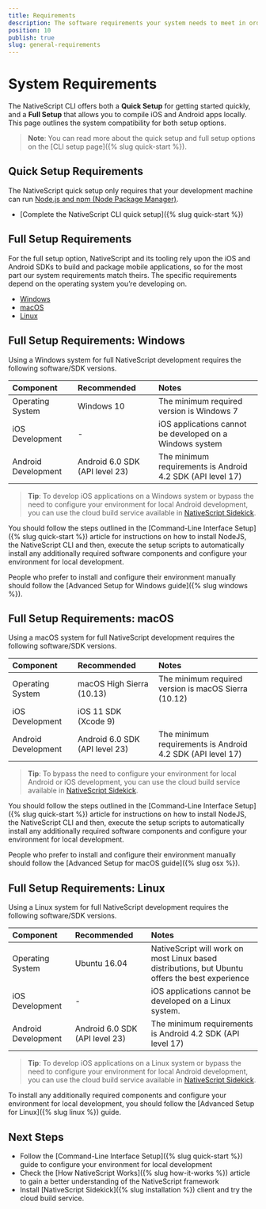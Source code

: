 ```yaml
---
title: Requirements
description: The software requirements your system needs to meet in order to develop NativeScript applications. The page includes instructions for Windows, macOS, and Linux environments.
position: 10
publish: true
slug: general-requirements
---
```


# System Requirements

The NativeScript CLI offers both a **Quick Setup** for getting started quickly, and a **Full Setup** that allows you to compile iOS and Android apps locally. This page outlines the system compatibility for both setup options.

> **Note**: You can read more about the quick setup and full setup options on the [CLI setup page]({% slug quick-start %}).

## Quick Setup Requirements

The NativeScript quick setup only requires that your development machine can run [Node.js and npm (Node Package Manager)](https://nodejs.org/en/).

* [Complete the NativeScript CLI quick setup]({% slug quick-start %})

## Full Setup Requirements

For the full setup option, NativeScript and its tooling rely upon the iOS and Android SDKs to build and package mobile applications, so for the most part our system requirements match theirs. The specific requirements depend on the operating system you’re developing on.

* [Windows](#full-setup-requirements-windows)
* [macOS](#full-setup-requirements-macos)
* [Linux](#full-setup-requirements-linux)

## Full Setup Requirements: Windows

Using a Windows system for full NativeScript development requires the following software/SDK versions.

| Component          | Recommended                    | Notes |
|:-------------------|:-------------------------------|:------|
| Operating System   | Windows 10                     | The minimum required version is Windows 7
| iOS Development    | -                              | iOS applications cannot be developed on a Windows system
| Android Development| Android 6.0 SDK (API level 23) | The minimum requirements is Android 4.2 SDK (API level 17)

> **Tip**: To develop iOS applications on a Windows system or bypass the need to configure your environment for local Android development, you can use the cloud build service available in [NativeScript Sidekick](https://www.nativescript.org/nativescript-sidekick).

You should follow the steps outlined in the [Command-Line Interface Setup]({% slug quick-start %}) article for instructions on how to install NodeJS, the NativeScript CLI and then, execute the setup scripts to automatically install any additionally required software components and configure your environment for local development.

People who prefer to install and configure their environment manually should follow the [Advanced Setup for Windows guide]({% slug windows %}).

## Full Setup Requirements: macOS

Using a macOS system for full NativeScript development requires the following software/SDK versions.

| Component          | Recommended                   | Notes |
|:-------------------|:------------------------------|:------|
| Operating System   | macOS High Sierra (10.13)     | The minimum required version is macOS Sierra (10.12)
| iOS Development    | iOS 11 SDK (Xcode 9)          |
| Android Development| Android 6.0 SDK (API level 23)| The minimum requirements is Android 4.2 SDK (API level 17)

> **Tip**: To bypass the need to configure your environment for local Android or iOS development, you can use the cloud build service available in [NativeScript Sidekick](https://www.nativescript.org/nativescript-sidekick).

You should follow the steps outlined in the [Command-Line Interface Setup]({% slug quick-start %}) article for instructions on how to install NodeJS, the NativeScript CLI and then, execute the setup scripts to automatically install any additionally required software components and configure your environment for local development.

People who prefer to install and configure their environment manually should follow the [Advanced Setup for macOS guide]({% slug osx %}).

## Full Setup Requirements: Linux

Using a Linux system for full NativeScript development requires the following software/SDK versions.

| Component          | Recommended                   | Notes |
|:-------------------|:------------------------------|:------|
| Operating System   | Ubuntu 16.04                  | NativeScript will work on most Linux based distributions, but Ubuntu offers the best experience
| iOS Development    | -                             | iOS applications cannot be developed on a Linux system.
| Android Development| Android 6.0 SDK (API level 23)| The minimum requirements is Android 4.2 SDK (API level 17)

> **Tip**: To develop iOS applications on a Linux system or bypass the need to configure your environment for local Android development, you can use the cloud build service available in [NativeScript Sidekick](https://www.nativescript.org/nativescript-sidekick).

To install any additionally required components and configure your environment for local development, you should follow the [Advanced Setup for Linux]({% slug linux %}) guide.

## Next Steps

* Follow the [Command-Line Interface Setup]({% slug quick-start %}) guide to configure your environment for local development
* Check the [How NativeScript Works]({% slug how-it-works %}) article to gain a better understanding of the NativeScript framework
* Install [NativeScript Sidekick]({% slug installation %}) client and try the cloud build service.
